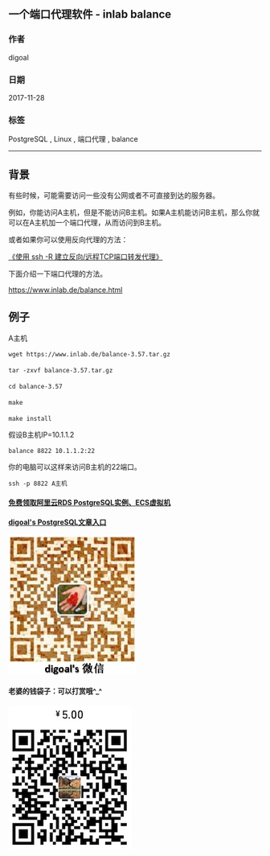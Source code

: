 ## 一个端口代理软件 - inlab balance  
          
### 作者          
digoal          
          
### 日期          
2017-11-28          
          
### 标签          
PostgreSQL , Linux , 端口代理 , balance        
          
----          
          
## 背景          
有些时候，可能需要访问一些没有公网或者不可直接到达的服务器。  
  
例如，你能访问A主机，但是不能访问B主机。如果A主机能访问B主机，那么你就可以在A主机加一个端口代理，从而访问到B主机。  
  
或者如果你可以使用反向代理的方法：  
  
[《使用 ssh -R 建立反向/远程TCP端口转发代理》](../201406/20140614_01.md)    
  
下面介绍一下端口代理的方法。  
  
https://www.inlab.de/balance.html  
  
## 例子  
A主机  
  
```  
wget https://www.inlab.de/balance-3.57.tar.gz  
  
tar -zxvf balance-3.57.tar.gz  
  
cd balance-3.57  
  
make  
  
make install  
```  
  
假设B主机IP=10.1.1.2  
  
```  
balance 8822 10.1.1.2:22  
```  
  
你的电脑可以这样来访问B主机的22端口。  
  
```  
ssh -p 8822 A主机  
```  
    
  
  
  
  
  
  
  
  
  
  
  
  
  
#### [免费领取阿里云RDS PostgreSQL实例、ECS虚拟机](https://free.aliyun.com/ "57258f76c37864c6e6d23383d05714ea")
  
  
#### [digoal's PostgreSQL文章入口](https://github.com/digoal/blog/blob/master/README.md "22709685feb7cab07d30f30387f0a9ae")
  
  
![digoal's weixin](../pic/digoal_weixin.jpg "f7ad92eeba24523fd47a6e1a0e691b59")
  
  
#### 老婆的钱袋子：可以打赏哦^_^  
![wife's weixin ds](../pic/wife_weixin_ds.jpg "acd5cce1a143ef1d6931b1956457bc9f")
  

